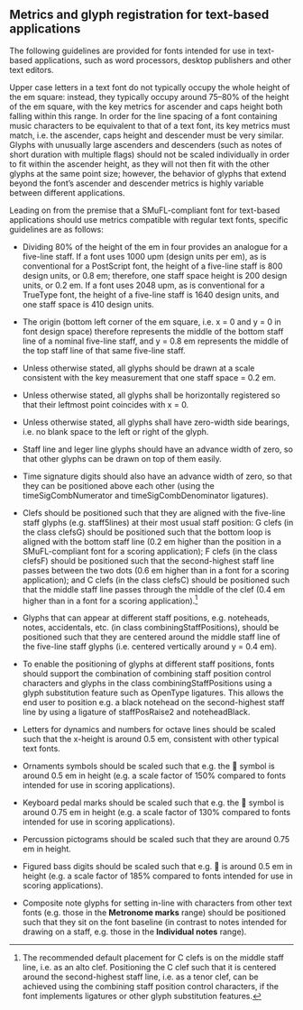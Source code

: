 Metrics and glyph registration for text-based applications
----------------------------------------------------------

The following guidelines are provided for fonts intended for use in
text-based applications, such as word processors, desktop publishers and
other text editors.

Upper case letters in a text font do not typically occupy the whole
height of the em square: instead, they typically occupy around 75–80% of
the height of the em square, with the key metrics for ascender and caps
height both falling within this range. In order for the line spacing of
a font containing music characters to be equivalent to that of a text
font, its key metrics must match, i.e. the ascender, caps height and
descender must be very similar. Glyphs with unusually large ascenders
and descenders (such as notes of short duration with multiple flags)
should not be scaled individually in order to fit within the ascender
height, as they will not then fit with the other glyphs at the same
point size; however, the behavior of glyphs that extend beyond the
font’s ascender and descender metrics is highly variable between
different applications.

Leading on from the premise that a SMuFL-compliant font for text-based
applications should use metrics compatible with regular text fonts,
specific guidelines are as follows:

-   Dividing 80% of the height of the em in four provides an analogue
    for a five-line staff. If a font uses 1000 upm (design units per
    em), as is conventional for a PostScript font, the height of a
    five-line staff is 800 design units, or 0.8 em; therefore, one staff
    space height is 200 design units, or 0.2 em. If a font uses
    2048 upm, as is conventional for a TrueType font, the height of a
    five-line staff is 1640 design units, and one staff space is 410
    design units.

-   The origin (bottom left corner of the em square, i.e. x = 0 and y =
    0 in font design space) therefore represents the middle of the
    bottom staff line of a nominal five-line staff, and y = 0.8 em
    represents the middle of the top staff line of that same
    five-line staff.

-   Unless otherwise stated, all glyphs should be drawn at a scale
    consistent with the key measurement that one staff space = 0.2 em.

-   Unless otherwise stated, all glyphs shall be horizontally registered
    so that their leftmost point coincides with x = 0.

-   Unless otherwise stated, all glyphs shall have zero-width side
    bearings, i.e. no blank space to the left or right of the glyph.

-   Staff line and leger line glyphs should have an advance width of
    zero, so that other glyphs can be drawn on top of them easily.

-   Time signature digits should also have an advance width of zero, so
    that they can be positioned above each other (using the
    timeSigCombNumerator and timeSigCombDenominator ligatures).

-   Clefs should be positioned such that they are aligned with the
    five-line staff glyphs (e.g. staff5lines) at their most usual staff
    position: G clefs (in the class clefsG) should be positioned such
    that the bottom loop is aligned with the bottom staff line (0.2 em
    higher than the position in a SMuFL-compliant font for a scoring
    application); F clefs (in the class clefsF) should be positioned
    such that the second-highest staff line passes between the two dots
    (0.6 em higher than in a font for a scoring application); and C
    clefs (in the class clefsC) should be positioned such that the
    middle staff line passes through the middle of the clef (0.4 em
    higher than in a font for a scoring application).[^14]

-   Glyphs that can appear at different staff positions, e.g. noteheads,
    notes, accidentals, etc. (in class combiningStaffPositions), should
    be positioned such that they are centered around the middle staff
    line of the five-line staff glyphs (i.e. centered vertically around
    y = 0.4 em).

-   To enable the positioning of glyphs at different staff positions,
    fonts should support the combination of combining staff position
    control characters and glyphs in the class combiningStaffPositions
    using a glyph substitution feature such as OpenType ligatures. This
    allows the end user to position e.g. a black notehead on the
    second-highest staff line by using a ligature of staffPosRaise2
    and noteheadBlack.

-   Letters for dynamics and numbers for octave lines should be scaled
    such that the x-height is around 0.5 em, consistent with other
    typical text fonts.

-   Ornaments symbols should be scaled such that e.g. the <span class="bravura">&#xe566;</span> symbol is
    around 0.5 em in height (e.g. a scale factor of 150% compared to
    fonts intended for use in scoring applications).

-   Keyboard pedal marks should be scaled such that e.g. the <span class="bravura">&#xE650;</span> symbol is
    around 0.75 em in height (e.g. a scale factor of 130% compared to
    fonts intended for use in scoring applications).

-   Percussion pictograms should be scaled such that they are around
    0.75 em in height.

-   Figured bass digits should be scaled such that e.g. <span class="bravura">&#xEA58;</span> is around 0.5
    em in height (e.g. a scale factor of 185% compared to fonts intended
    for use in scoring applications).

-   Composite note glyphs for setting in-line with characters from other
    text fonts (e.g. those in the **Metronome marks** range) should be
    positioned such that they sit on the font baseline (in contrast to
    notes intended for drawing on a staff, e.g. those in the
    **Individual notes** range).

[^14]: The recommended default placement for C clefs is on the middle staff line, i.e. as an alto clef. Positioning the C clef such that it is centered around the second-highest staff line, i.e. as a tenor clef, can be achieved using the combining staff position control characters, if the font implements ligatures or other glyph substitution features.
